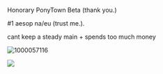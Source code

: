 Honorary PonyTown Beta (thank you.) 

#1 aesop na/eu (trust me.).

cant keep a steady main + spends too much money

![1000057116](https://github.com/aesopology/aesopology/assets/155784380/1f556b11-dae7-4fbd-95c2-dcf08ff5f94b)

![](https://komarev.com/ghpvc/?username=your-github-username&label=PROFILE+VIEWS:3)
